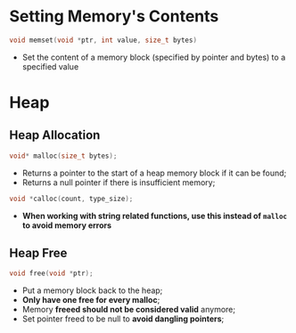 # Setting Memory's Contents

```c
void memset(void *ptr, int value, size_t bytes)
```

- Set the content of a memory block (specified by pointer and bytes)
  to a specified value

# Heap

## Heap Allocation

```c
void* malloc(size_t bytes);
```

- Returns a pointer to the start of a heap memory block if it can be found;
- Returns a null pointer if there is insufficient memory;

```c
void *calloc(count, type_size);
```

- **When working with string related functions, use this instead of `malloc`
  to avoid memory errors**

## Heap Free

```c
void free(void *ptr);
```

- Put a memory block back to the heap;
- **Only have one free for every malloc**;
- Memory **freeed should not be considered valid** anymore;
- Set pointer freed to be null to **avoid dangling pointers**;
